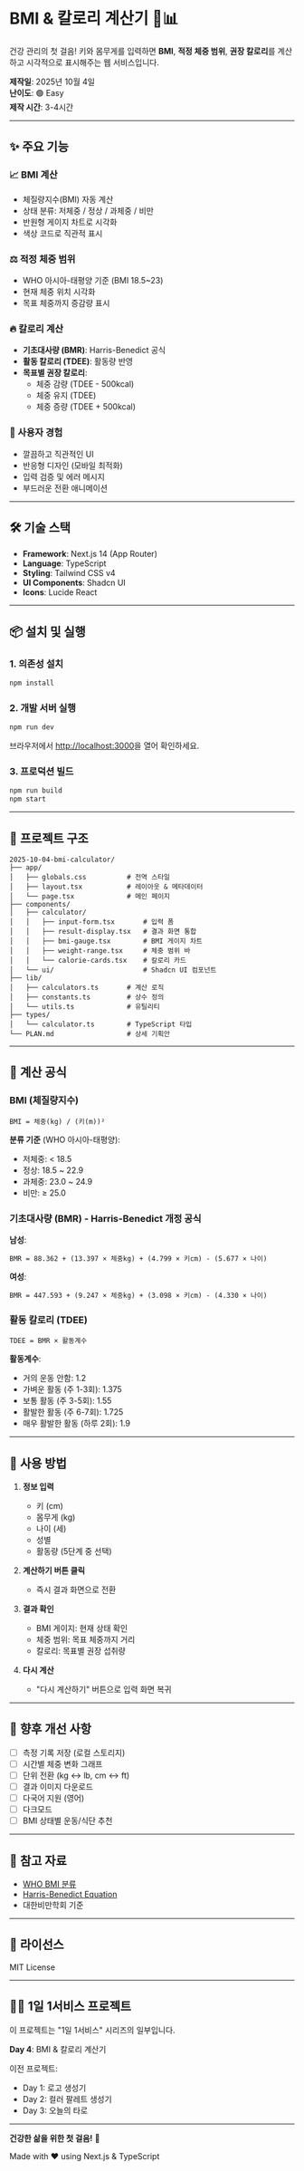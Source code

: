 # BMI & 칼로리 계산기 💪📊

건강 관리의 첫 걸음! 키와 몸무게를 입력하면 **BMI**, **적정 체중 범위**, **권장 칼로리**를 계산하고 시각적으로 표시해주는 웹 서비스입니다.

**제작일**: 2025년 10월 4일  
**난이도**: 🟢 Easy  
**제작 시간**: 3-4시간

---

## ✨ 주요 기능

### 📈 BMI 계산
- 체질량지수(BMI) 자동 계산
- 상태 분류: 저체중 / 정상 / 과체중 / 비만
- 반원형 게이지 차트로 시각화
- 색상 코드로 직관적 표시

### ⚖️ 적정 체중 범위
- WHO 아시아-태평양 기준 (BMI 18.5~23)
- 현재 체중 위치 시각화
- 목표 체중까지 증감량 표시

### 🔥 칼로리 계산
- **기초대사량 (BMR)**: Harris-Benedict 공식
- **활동 칼로리 (TDEE)**: 활동량 반영
- **목표별 권장 칼로리**:
  - 체중 감량 (TDEE - 500kcal)
  - 체중 유지 (TDEE)
  - 체중 증량 (TDEE + 500kcal)

### 🎨 사용자 경험
- 깔끔하고 직관적인 UI
- 반응형 디자인 (모바일 최적화)
- 입력 검증 및 에러 메시지
- 부드러운 전환 애니메이션

---

## 🛠 기술 스택

- **Framework**: Next.js 14 (App Router)
- **Language**: TypeScript
- **Styling**: Tailwind CSS v4
- **UI Components**: Shadcn UI
- **Icons**: Lucide React

---

## 📦 설치 및 실행

### 1. 의존성 설치
```bash
npm install
```

### 2. 개발 서버 실행
```bash
npm run dev
```

브라우저에서 [http://localhost:3000](http://localhost:3000)을 열어 확인하세요.

### 3. 프로덕션 빌드
```bash
npm run build
npm start
```

---

## 📁 프로젝트 구조

```
2025-10-04-bmi-calculator/
├── app/
│   ├── globals.css          # 전역 스타일
│   ├── layout.tsx           # 레이아웃 & 메타데이터
│   └── page.tsx             # 메인 페이지
├── components/
│   ├── calculator/
│   │   ├── input-form.tsx       # 입력 폼
│   │   ├── result-display.tsx   # 결과 화면 통합
│   │   ├── bmi-gauge.tsx        # BMI 게이지 차트
│   │   ├── weight-range.tsx     # 체중 범위 바
│   │   └── calorie-cards.tsx    # 칼로리 카드
│   └── ui/                      # Shadcn UI 컴포넌트
├── lib/
│   ├── calculators.ts       # 계산 로직
│   ├── constants.ts         # 상수 정의
│   └── utils.ts             # 유틸리티
├── types/
│   └── calculator.ts        # TypeScript 타입
└── PLAN.md                  # 상세 기획안
```

---

## 📐 계산 공식

### BMI (체질량지수)
```
BMI = 체중(kg) / (키(m))²
```

**분류 기준** (WHO 아시아-태평양):
- 저체중: < 18.5
- 정상: 18.5 ~ 22.9
- 과체중: 23.0 ~ 24.9
- 비만: ≥ 25.0

### 기초대사량 (BMR) - Harris-Benedict 개정 공식
**남성**:
```
BMR = 88.362 + (13.397 × 체중kg) + (4.799 × 키cm) - (5.677 × 나이)
```

**여성**:
```
BMR = 447.593 + (9.247 × 체중kg) + (3.098 × 키cm) - (4.330 × 나이)
```

### 활동 칼로리 (TDEE)
```
TDEE = BMR × 활동계수
```

**활동계수**:
- 거의 운동 안함: 1.2
- 가벼운 활동 (주 1-3회): 1.375
- 보통 활동 (주 3-5회): 1.55
- 활발한 활동 (주 6-7회): 1.725
- 매우 활발한 활동 (하루 2회): 1.9

---

## 🎯 사용 방법

1. **정보 입력**
   - 키 (cm)
   - 몸무게 (kg)
   - 나이 (세)
   - 성별
   - 활동량 (5단계 중 선택)

2. **계산하기 버튼 클릭**
   - 즉시 결과 화면으로 전환

3. **결과 확인**
   - BMI 게이지: 현재 상태 확인
   - 체중 범위: 목표 체중까지 거리
   - 칼로리: 목표별 권장 섭취량

4. **다시 계산**
   - "다시 계산하기" 버튼으로 입력 화면 복귀

---

## 🚀 향후 개선 사항

- [ ] 측정 기록 저장 (로컬 스토리지)
- [ ] 시간별 체중 변화 그래프
- [ ] 단위 전환 (kg ↔ lb, cm ↔ ft)
- [ ] 결과 이미지 다운로드
- [ ] 다국어 지원 (영어)
- [ ] 다크모드
- [ ] BMI 상태별 운동/식단 추천

---

## 📝 참고 자료

- [WHO BMI 분류](https://www.who.int/health-topics/obesity)
- [Harris-Benedict Equation](https://en.wikipedia.org/wiki/Harris%E2%80%93Benedict_equation)
- 대한비만학회 기준

---

## 📄 라이선스

MIT License

---

## 👨‍💻 1일 1서비스 프로젝트

이 프로젝트는 "1일 1서비스" 시리즈의 일부입니다.

**Day 4**: BMI & 칼로리 계산기

이전 프로젝트:
- Day 1: 로고 생성기
- Day 2: 컬러 팔레트 생성기
- Day 3: 오늘의 타로

---

**건강한 삶을 위한 첫 걸음!** 💪

Made with ❤️ using Next.js & TypeScript
